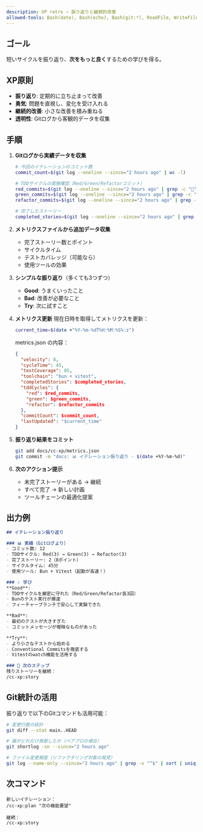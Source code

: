 ```yaml
---
description: XP retro – 振り返りと継続的改善
allowed-tools: Bash(date), Bash(echo), Bash(git:*), ReadFile, WriteFile
---
```


## ゴール

短いサイクルを振り返り、**次をもっと良く**するための学びを得る。

## XP原則

- **振り返り**: 定期的に立ち止まって改善
- **勇気**: 問題を直視し、変化を受け入れる
- **継続的改善**: 小さな改善を積み重ねる
- **透明性**: Gitログから客観的データを収集

## 手順

1. **Gitログから実績データを収集**
   ```bash
   # 今回のイテレーションのコミット数
   commit_count=$(git log --oneline --since="2 hours ago" | wc -l)
   
   # TDDサイクルの実施確認（Red/Green/Refactorコミット）
   red_commits=$(git log --oneline --since="2 hours ago" | grep -c "🔴")
   green_commits=$(git log --oneline --since="2 hours ago" | grep -c "✅")
   refactor_commits=$(git log --oneline --since="2 hours ago" | grep -c "♻️")
   
   # 完了したストーリー
   completed_stories=$(git log --oneline --since="2 hours ago" | grep -c "✨")
   ```

2. **メトリクスファイルから追加データ収集**
   - 完了ストーリー数とポイント
   - サイクルタイム
   - テストカバレッジ（可能なら）
   - 使用ツールの効果

3. **シンプルな振り返り**（多くても3つずつ）
   - **Good**: うまくいったこと
   - **Bad**: 改善が必要なこと
   - **Try**: 次に試すこと

4. **メトリクス更新**
   現在日時を取得してメトリクスを更新：
   ```bash
   current_time=$(date +"%Y-%m-%dT%H:%M:%S%:z")
   ```
   
   metrics.json の内容：
   ```json
   {
     "velocity": 8,
     "cycleTime": 45,
     "testCoverage": 85,
     "toolchain": "bun + vitest",
     "completedStories": $completed_stories,
     "tddCycles": {
       "red": $red_commits,
       "green": $green_commits,
       "refactor": $refactor_commits
     },
     "commitCount": $commit_count,
     "lastUpdated": "$current_time"
   }
   ```

5. **振り返り結果をコミット**
   ```bash
   git add docs/cc-xp/metrics.json
   git commit -m "docs: 📊 イテレーション振り返り - $(date +%Y-%m-%d)"
   ```

6. **次のアクション提示**
   - 未完了ストーリーがある → 継続
   - すべて完了 → 新しい計画
   - ツールチェーンの最適化提案

## 出力例

```markdown
## イテレーション振り返り

### 📊 実績（Gitログより）
- コミット数: 12
- TDDサイクル: Red(3) → Green(3) → Refactor(3)
- 完了ストーリー: 2（8ポイント）
- サイクルタイム: 45分
- 使用ツール: Bun + Vitest（起動が高速！）

### 💡 学び
**Good**: 
- TDDサイクルを厳密に守れた（Red/Green/Refactor各3回）
- Bunのテスト実行が爆速
- フィーチャーブランチで安心して実験できた

**Bad**: 
- 最初のテストが大きすぎた
- コミットメッセージが曖昧なものがあった

**Try**: 
- より小さなテストから始める
- Conventional Commitsを徹底する
- Vitestのwatch機能を活用する

### 🚀 次のステップ
残りストーリーを継続：
/cc-xp:story
```

## Git統計の活用

振り返りで以下のGitコマンドも活用可能：

```bash
# 変更行数の統計
git diff --stat main..HEAD

# 誰がどれだけ貢献したか（ペアプロの場合）
git shortlog -sn --since="2 hours ago"

# ファイル変更頻度（リファクタリング対象の発見）
git log --name-only --since="2 hours ago" | grep -v "^$" | sort | uniq -c | sort -nr
```

## 次コマンド

```text
新しいイテレーション：
/cc-xp:plan "次の機能要望"

継続：
/cc-xp:story
```
